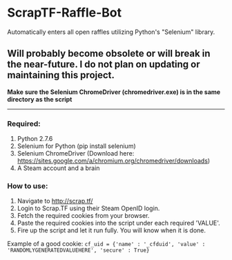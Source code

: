 # ScrapTF-Raffle-Bot
Automatically enters all open raffles utilizing Python's "Selenium" library.

Will probably become obsolete or will break in the near-future. I do not plan on updating or maintaining this project.
---

**Make sure the Selenium ChromeDriver (chromedriver.exe) is in the same directory as the script**

---

### Required:
  1. Python 2.7.6
  2. Selenium for Python (pip install selenium)
  3. Selenium ChromeDriver (Download here: https://sites.google.com/a/chromium.org/chromedriver/downloads)
  4. A Steam account and a brain

### How to use:
  1. Navigate to http://scrap.tf/
  2. Login to Scrap.TF using their Steam OpenID login.
  3. Fetch the required cookies from your browser.
  4. Paste the required cookies into the script under each required 'VALUE'. 
  5. Fire up the script and let it run fully. You will know when it is done.

Example of a good cookie: ```cf_uid = {'name' : '_cfduid', 'value' : 'RANDOMLYGENERATEDVALUEHERE', 'secure' : True}```
